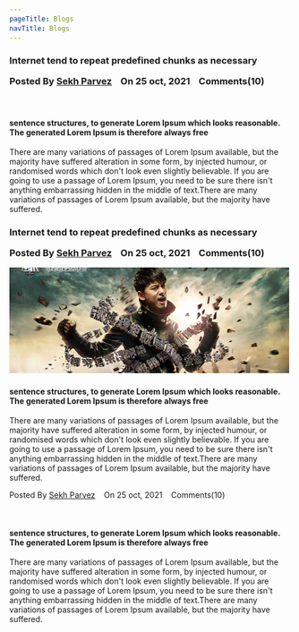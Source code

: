 ```yaml
---
pageTitle: Blogs
navTitle: Blogs
---
```


<div class="blog-content">
			<div class="blog-post">
				<h3> Internet tend to repeat predefined chunks as necessary</</h3>
				<div class="post-details">
					<p>Posted By <a href="#">Sekh Parvez</a> &nbsp;&nbsp; On <span>25 oct, 2021</span> &nbsp;&nbsp; Comments<span>(10)</span></p>
				</div>
				<img src="images/blog1.jpg" alt="">
				<h4>sentence structures, to generate Lorem Ipsum which looks reasonable. The generated Lorem Ipsum is therefore always free</h4>
				<p>There are many variations of passages of Lorem Ipsum available, but the majority have suffered alteration in some form, by injected humour, or randomised words which don't look even slightly believable. If you are going to use a passage of Lorem Ipsum, you need to be sure there isn't anything embarrassing hidden in the middle of text.There are many variations of passages of Lorem Ipsum available, but the majority have suffered.</p>
			</div>
			<div class="blog-post">
				<h3>Internet tend to repeat predefined chunks as necessary</</h3>
				<div class="post-details">
					<p>Posted By <a href="#">Sekh Parvez</a> &nbsp;&nbsp; On <span>25 oct, 2021</span> &nbsp;&nbsp; Comments<span>(10)</span></p>
				</div>
				<img src="../img/blog2.jpg" alt="">
				<h4>sentence structures, to generate Lorem Ipsum which looks reasonable. The generated Lorem Ipsum is therefore always free</h4>
				<p>There are many variations of passages of Lorem Ipsum available, but the majority have suffered alteration in some form, by injected humour, or randomised words which don't look even slightly believable. If you are going to use a passage of Lorem Ipsum, you need to be sure there isn't anything embarrassing hidden in the middle of text.There are many variations of passages of Lorem Ipsum available, but the majority have suffered.</p>
			</div>
			<div class="blog-post">
				<div class="post-details">
					<p>Posted By <a href="#">Sekh Parvez</a> &nbsp;&nbsp; On <span>25 oct, 2021</span> &nbsp;&nbsp; Comments<span>(10)</span></p>
				</div>
				<img src="images/blog3.jpg" alt="">
				<h4>sentence structures, to generate Lorem Ipsum which looks reasonable. The generated Lorem Ipsum is therefore always free</h4>
				<p>There are many variations of passages of Lorem Ipsum available, but the majority have suffered alteration in some form, by injected humour, or randomised words which don't look even slightly believable. If you are going to use a passage of Lorem Ipsum, you need to be sure there isn't anything embarrassing hidden in the middle of text.There are many variations of passages of Lorem Ipsum available, but the majority have suffered.</p>
			</div>